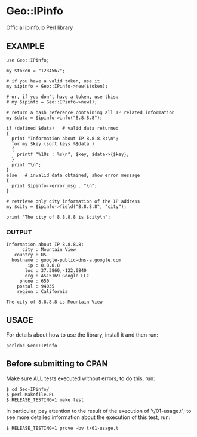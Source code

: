 # Geo::IPinfo

Official ipinfo.io Perl library

## EXAMPLE

    use Geo::IPinfo;

    my $token = "1234567";

    # if you have a valid token, use it
    my $ipinfo = Geo::IPinfo->new($token);

    # or, if you don't have a token, use this:
    # my $ipinfo = Geo::IPinfo->new();

    # return a hash reference containing all IP related information
    my $data = $ipinfo->info("8.8.8.8");

    if (defined $data)   # valid data returned
    {
      print "Information about IP 8.8.8.8:\n";
      for my $key (sort keys %$data )
      {
        printf "%10s : %s\n", $key, $data->{$key};
      }
      print "\n";
    }
    else   # invalid data obtained, show error message
    {
      print $ipinfo->error_msg . "\n";
    }

    # retrieve only city information of the IP address
    my $city = $ipinfo->field("8.8.8.8", "city");

    print "The city of 8.8.8.8 is $city\n";

### OUTPUT
    Information about IP 8.8.8.8:
          city : Mountain View
       country : US
      hostname : google-public-dns-a.google.com
            ip : 8.8.8.8
           loc : 37.3860,-122.0840
           org : AS15169 Google LLC
         phone : 650
        postal : 94035
        region : California

    The city of 8.8.8.8 is Mountain View

## USAGE

For details about how to use the library, install it and then run:

    perldoc Geo::IPinfo


## Before submitting to CPAN

Make sure ALL tests executed without errors; to do this, run:

    $ cd Geo-IPinfo/
    $ perl Makefile.PL
    $ RELEASE_TESTING=1 make test

In particular, pay attention to the result of the execution of 't/01-usage.t'; to see
more detailed information about the execution of this test, run:

    $ RELEASE_TESTING=1 prove -bv t/01-usage.t
